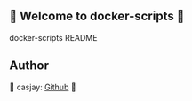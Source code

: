 ## 👋 Welcome to docker-scripts 🚀  

docker-scripts README  
  
  
## Author  

🤖 casjay: [Github](https://github.com/casjay) 🤖  
